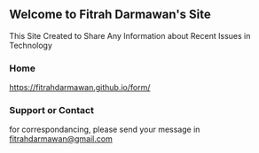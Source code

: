 ## Welcome to Fitrah Darmawan's Site

This Site Created to Share Any Information about Recent Issues in Technology

### Home
https://fitrahdarmawan.github.io/form/

### Support or Contact

for correspondancing, please send your message in fitrahdarmawan@gmail.com
